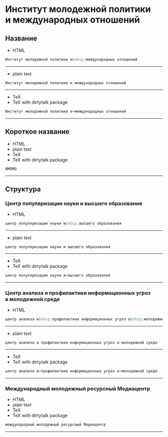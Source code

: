 



# Институт молодежной политики и&nbsp;международных отношений

## Название

- HTML


```html
Институт молодежной политики и&nbsp;международных отношений
```

---
- plain text


```text
Институт молодежной политики и международных отношений
```

---
- TeX
- TeX with dirtytalk package


```tex
Институт молодежной политики и~международных отношений
```

---
## Короткое название

- HTML
- plain text
- TeX
- TeX with dirtytalk package


```html
ИМПМО
```

---
## Структура

### Центр популяризации науки и&nbsp;высшего образования

- HTML


```html
центр популяризации науки и&nbsp;высшего образования
```

---
- plain text


```text
центр популяризации науки и высшего образования
```

---
- TeX
- TeX with dirtytalk package


```tex
центр популяризации науки и~высшего образования
```

---
### Центр анализа и&nbsp;профилактики информационных угроз в&nbsp;молодежной среде

- HTML


```html
центр анализа и&nbsp;профилактики информационных угроз в&nbsp;молодежной среде
```

---
- plain text


```text
центр анализа и профилактики информационных угроз в молодежной среде
```

---
- TeX
- TeX with dirtytalk package


```tex
центр анализа и~профилактики информационных угроз в~молодежной среде
```

---
### Международный молодежный ресурсный Медиацентр

- HTML
- plain text
- TeX
- TeX with dirtytalk package


```html
международный молодежный ресурсный Медиацентр
```

---